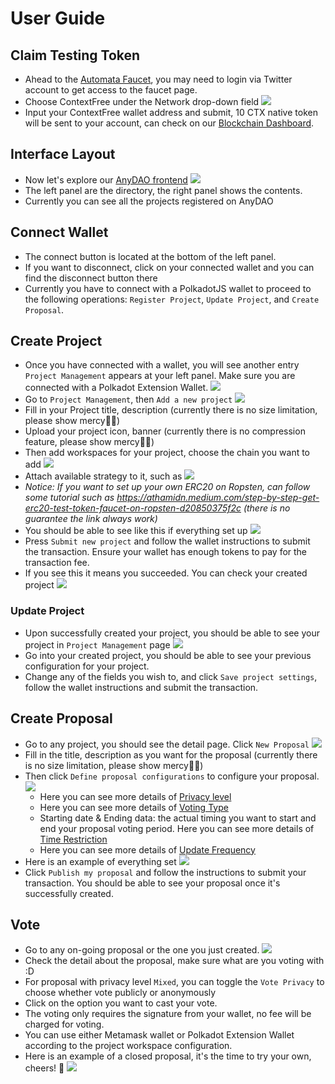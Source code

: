 # User Guide
## Claim Testing Token
- Ahead to the [Automata Faucet](./spec.md#faucet), you may need to login via Twitter account to get access to the faucet page.
- Choose ContextFree under the Network drop-down field
![](../assets/anydao/faucet.png)
- Input your ContextFree wallet address and submit, 10 CTX native token will be sent to your account, can check on our [Blockchain Dashboard](./spec.md#explorer).
## Interface Layout
- Now let's explore our [AnyDAO frontend](./spec.md#frontend)
![](../assets/anydao/home_empty.png)
- The left panel are the directory, the right panel shows the contents.
- Currently you can see all the projects registered on AnyDAO
## Connect Wallet
- The connect button is located at the bottom of the left panel.
- If you want to disconnect, click on your connected wallet and you can find the disconnect button there
- Currently you have to connect with a PolkadotJS wallet to proceed to the following operations: `Register Project`, `Update Project`, and `Create Proposal`.

## Create Project
- Once you have connected with a wallet, you will see another entry `Project Management` appears at your left panel. Make sure you are connected with a Polkadot Extension Wallet.
![](../assets/anydao/home_connected.png)
- Go to `Project Management`, then `Add a new project`
![](../assets/anydao/project_manage.png)
- Fill in your Project title, description (currently there is no size limitation, please show mercy🙏🏼)
- Upload your project icon, banner (currently there is no compression feature, please show mercy🙏🏼)
- Then add workspaces for your project, choose the chain you want to add
![](../assets/anydao/workspace_chain.png)
- Attach available strategy to it, such as
![](../assets/anydao/workspace_strategy.png)
- *Notice: If you want to set up your own ERC20 on Ropsten, can follow some tutorial such as https://athamidn.medium.com/step-by-step-get-erc20-test-token-faucet-on-ropsten-d20850375f2c (there is no guarantee the link always work)*
- You should be able to see like this if everything set up
![](../assets/anydao/project_set.png)
- Press `Submit new project` and follow the wallet instructions to submit the transaction. Ensure your wallet has enough tokens to pay for the transaction fee.
- If you see this it means you succeeded. You can check your created project
![](../assets/anydao/project_success.png)
### Update Project
- Upon successfully created your project, you should be able to see your project in `Project Management` page
![](../assets/anydao/project_registered.png)
- Go into your created project, you should be able to see your previous configuration for your project.
- Change any of the fields you wish to, and click `Save project settings`, follow the wallet instructions and submit the transaction.
## Create Proposal
- Go to any project, you should see the detail page. Click `New Proposal`
![](../assets/anydao/project_detail.png)
- Fill in the title, description as you want for the proposal (currently there is no size limitation, please show mercy🙏🏼)
- Then click `Define proposal configurations` to configure your proposal.
![](../assets/anydao/proposal_configure.png)
  - Here you can see more details of [Privacy level](./design.md#privacy-level)
  - Here you can see more details of [Voting Type](./spec.md#voting-type)
  - Starting date & Ending data: the actual timing you want to start and end your proposal voting period. Here you can see more details of [Time Restriction](./spec.md#configurations)
  - Here you can see more details of [Update Frequency](./design.md#update-frequency)
- Here is an example of everything set
![](../assets/anydao/proposal_set.png)
- Click `Publish my proposal` and follow the instructions to submit your transaction. You should be able to see your proposal once it's successfully created.
## Vote
- Go to any on-going proposal or the one you just created.
![](../assets/anydao/proposal_detail.png)
- Check the detail about the proposal, make sure what are you voting with :D
- For proposal with privacy level `Mixed`, you can toggle the `Vote Privacy` to choose whether vote publicly or anonymously
- Click on the option you want to cast your vote.
- The voting only requires the signature from your wallet, no fee will be charged for voting. 
- You can use either Metamask wallet or Polkadot Extension Wallet according to the project workspace configuration.
- Here is an example of a closed proposal, it's the time to try your own, cheers! 🙌
![](../assets/anydao/proposal_closed.png)